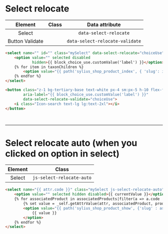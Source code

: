 # Select relocate

| Element | Class | Data attribute |
| :--------: | :-----: |:-----: |
| Select  | | `data-select-relocate`
| Button Validate  | | `data-select-relocate-validate`

```html
<select name="" id="" class="mySelect" data-select-relocate="choiceUse">
    <option value="" selected disabled
            hidden>{{ block_choice_use.customValue('label') }}</option>
    {% for item in taxonChildren %}
        <option value="{{ path('sylius_shop_product_index', { 'slug': item.slug }) }}">{{ item.name }}</option>
    {% endfor %}
</select>

<button class="z-1 bg-tertiary-base text-white px-4 sm:px-5 h-10 flex-flow-center"
        aria-label="{{ block_choice_use.customValue('label') }}"
        data-select-relocate-validate="choiceUse">
    <i class="Icon-search text-lg lg:text-2xl"></i>
</button>
```

<br>

---

# Select relocate auto (when you clicked on option in select)
| Element | Class |
| :--------: | :-----: |
| Select  | `js-select-relocate-auto` |
```html
<select name="{{ attr.code }}" class="mySelect js-select-relocate-auto">
    <option value="" selected hidden disabled>{{ currentValue }}</option>
    {% for associatedProduct in associatedProducts|filter(a => a.code != product.code) %}
        {% set value = _self.getAttrValue(attr, associatedProduct, product.name) %}
        <option value="{{ path('sylius_shop_product_show', {'slug' : associatedProduct.slug}) }}">
            {{ value }}
        </option>
    {% endfor %}
</select>
```

